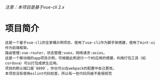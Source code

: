 *注意：本项目是基于vue-cli 2.x*

# 项目简介
    这是一个基于vue-cli的全家桶示例项目，使用了vue-cli作为脚手架搭建，使用了mint-ui作为前端框架。
    路由管理:vue-router，状态管理:vuex，网络请求:axios。
    这是一个移动端的app项目示例，可根据此例进行一个H5应用的搭建，利用打包工具（如cordova）可以打包成原生应用。
    项目的默认端口是`8899`，你也可以在webpack的配置中自己更改。
    本项目没有使用eslint代码检查，所以有一些代码风格不是很规范

